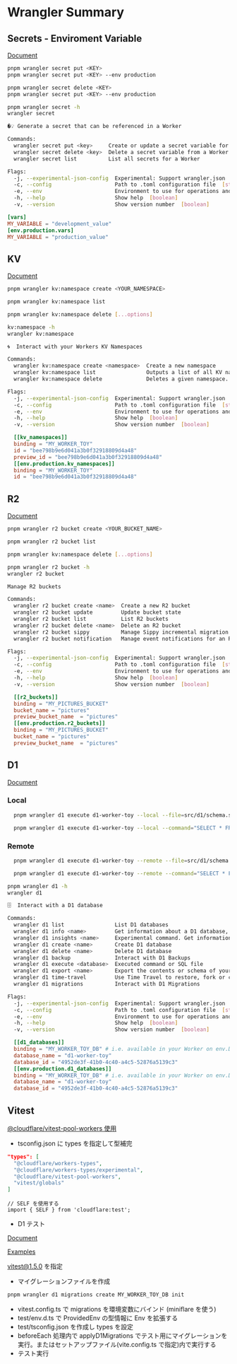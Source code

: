 # Wrangler Summary

## Secrets - Enviroment Variable

[Document](https://developers.cloudflare.com/workers/configuration/secrets/)

```sh
pnpm wrangler secret put <KEY>
pnpm wrangler secret put <KEY> --env production

pnpm wrangler secret delete <KEY>
pnpm wrangler secret put <KEY> --env production
```

```sh
pnpm wrangler secret -h
wrangler secret

�💡 Generate a secret that can be referenced in a Worker

Commands:
  wrangler secret put <key>     Create or update a secret variable for a Worker
  wrangler secret delete <key>  Delete a secret variable from a Worker
  wrangler secret list          List all secrets for a Worker

Flags:
  -j, --experimental-json-config  Experimental: Support wrangler.json  [boolean]
  -c, --config                    Path to .toml configuration file  [string]
  -e, --env                       Environment to use for operations and .env files  [string]
  -h, --help                      Show help  [boolean]
  -v, --version                   Show version number  [boolean]
```

```toml
[vars]
MY_VARIABLE = "development_value"
[env.production.vars]
MY_VARIABLE = "production_value"
```

## KV

[Document](https://developers.cloudflare.com/kv/get-started/)

```sh
pnpm wrangler kv:namespace create <YOUR_NAMESPACE>

pnpm wrangler kv:namespace list

pnpm wrangler kv:namespace delete [...options]
```

```sh
kv:namespace -h
wrangler kv:namespace

🌀️  Interact with your Workers KV Namespaces

Commands:
  wrangler kv:namespace create <namespace>  Create a new namespace
  wrangler kv:namespace list                Outputs a list of all KV namespaces associated with your account id.
  wrangler kv:namespace delete              Deletes a given namespace.

Flags:
  -j, --experimental-json-config  Experimental: Support wrangler.json  [boolean]
  -c, --config                    Path to .toml configuration file  [string]
  -e, --env                       Environment to use for operations and .env files  [string]
  -h, --help                      Show help  [boolean]
  -v, --version                   Show version number  [boolean]
```

```toml
  [[kv_namespaces]]
  binding = "MY_WORKER_TOY"
  id = "bee798b9e6d041a3b0f32918809d4a48"
  preview_id = "bee798b9e6d041a3b0f32918809d4a48"
  [[env.production.kv_namespaces]]
  binding = "MY_WORKER_TOY"
  id = "bee798b9e6d041a3b0f32918809d4a48"
```

## R2

[Document](https://developers.cloudflare.com/r2/api/workers/workers-api-usage/)

```sh
pnpm wrangler r2 bucket create <YOUR_BUCKET_NAME>

pnpm wrangler r2 bucket list

pnpm wrangler kv:namespace delete [...options]

pnpm wrangler r2 bucket -h
wrangler r2 bucket

Manage R2 buckets

Commands:
  wrangler r2 bucket create <name>  Create a new R2 bucket
  wrangler r2 bucket update         Update bucket state
  wrangler r2 bucket list           List R2 buckets
  wrangler r2 bucket delete <name>  Delete an R2 bucket
  wrangler r2 bucket sippy          Manage Sippy incremental migration on an R2 bucket
  wrangler r2 bucket notification   Manage event notifications for an R2 bucket

Flags:
  -j, --experimental-json-config  Experimental: Support wrangler.json  [boolean]
  -c, --config                    Path to .toml configuration file  [string]
  -e, --env                       Environment to use for operations and .env files  [string]
  -h, --help                      Show help  [boolean]
  -v, --version                   Show version number  [boolean]
```

```toml
  [[r2_buckets]]
  binding = "MY_PICTURES_BUCKET"
  bucket_name = "pictures"
  preview_bucket_name  = "pictures"
  [[env.production.r2_buckets]]
  binding = "MY_PICTURES_BUCKET"
  bucket_name = "pictures"
  preview_bucket_name  = "pictures"
```

## D1

[Document](https://developers.cloudflare.com/d1/get-started/)

### Local

```sh
  pnpm wrangler d1 execute d1-worker-toy --local --file=src/d1/schema.sql
```

```sh
  pnpm wrangler d1 execute d1-worker-toy --local --command="SELECT * FROM Customers"
```

### Remote

```sh
  pnpm wrangler d1 execute d1-worker-toy --remote --file=src/d1/schema.sql
```

```sh
  pnpm wrangler d1 execute d1-worker-toy --remote --command="SELECT * FROM Customers"
```

```sh
pnpm wrangler d1 -h
wrangler d1

🗄  Interact with a D1 database

Commands:
  wrangler d1 list                List D1 databases
  wrangler d1 info <name>         Get information about a D1 database, including the current database size and state.
  wrangler d1 insights <name>     Experimental command. Get information about the queries run on a D1 database.
  wrangler d1 create <name>       Create D1 database
  wrangler d1 delete <name>       Delete D1 database
  wrangler d1 backup              Interact with D1 Backups
  wrangler d1 execute <database>  Executed command or SQL file
  wrangler d1 export <name>       Export the contents or schema of your database as a .sql file
  wrangler d1 time-travel         Use Time Travel to restore, fork or copy a database at a specific point-in-time.
  wrangler d1 migrations          Interact with D1 Migrations

Flags:
  -j, --experimental-json-config  Experimental: Support wrangler.json  [boolean]
  -c, --config                    Path to .toml configuration file  [string]
  -e, --env                       Environment to use for operations and .env files  [string]
  -h, --help                      Show help  [boolean]
  -v, --version                   Show version number  [boolean]
```

```toml
  [[d1_databases]]
  binding = "MY_WORKER_TOY_DB" # i.e. available in your Worker on env.DB
  database_name = "d1-worker-toy"
  database_id = "4952de3f-41b0-4c40-a4c5-52876a5139c3"
  [[env.production.d1_databases]]
  binding = "MY_WORKER_TOY_DB" # i.e. available in your Worker on env.DB
  database_name = "d1-worker-toy"
  database_id = "4952de3f-41b0-4c40-a4c5-52876a5139c3"
```

## Vitest

[@cloudflare/vitest-pool-workers 使用](https://developers.cloudflare.com/workers/testing/vitest-integration/get-started/migrate-from-unstable-dev/)

- tsconfig.json に types を指定して型補完

```json
"types": [
  "@cloudflare/workers-types",
  "@cloudflare/workers-types/experimental",
  "@cloudflare/vitest-pool-workers",
  "vitest/globals"
]
```

```typscript
// SELF を使用する
import { SELF } from 'cloudflare:test';
```

- D1 テスト

[Document](https://developers.cloudflare.com/workers/testing/vitest-integration/get-started/write-your-first-test)

[Examples](https://github.com/cloudflare/workers-sdk/tree/main/fixtures/vitest-pool-workers-examples)

vitest@1.5.0 を指定

- マイグレーションファイルを作成

```sh
pnpm wrangler d1 migrations create MY_WORKER_TOY_DB init
```

- vitest.config.ts で migrations を環境変数にバインド (miniflare を使う)
- test/env.d.ts で ProvidedEnv の型情報に Env を拡張する
- test/tsconfig.json を作成し types を設定
- beforeEach 処理内で applyD1Migrations でテスト用にマイグレーションを実行。またはセットアップファイル(vite.config.ts で指定)内で実行する
- テスト実行
